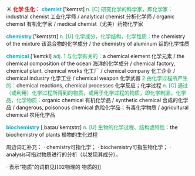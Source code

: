 ☀ <font color="red">**化学 生化：**</font>
<font color="sky blue">**chemist**</font> ['kemɪst]
<font color="#00b050">n. [C] 研究化学的科学家，即化学家：</font>industrial chemist 工业化学师 / analytical chemist 分析化学师 / organic chemist 有机化学家 / medical chemist（尤美）药物化学家

<font color="sky blue">**chemistry**</font> ['kemɪstrɪ] 
<font color="#00b050">n. [U] 化学成分，化学结构，化学性质：</font>the chemistry of the mixture 该混合物的化学成分 / the chemistry of aluminum 铝的化学性质

<font color="sky blue">**chemical**</font> ['kemɪkl] 
<font color="#00b050">adj. 1 与化学有关的：</font>a chemical element 化学元素 / the chemical composition of the ocean 海洋的化学成分 / chemical factory, chemical plant, chemical works 化工厂 / chemical company 化工企业 / chemical industry 化学工业 / chemical weapon 化学武器 <font color="#00b050">2 由化学过程所产生的：</font>chemical reactions, chemical processes 化学反应；化学过程 <font color="#00b050">n. [C] 通过（或利用）化学过程所得到的物质，或用于化学过程的物质，即化学制品，化学品，化学物质：</font>organic chemical 有机化学品 / synthetic chemical 合成的化学品 / dangerous, poisonous chemical 危险化学品；有毒化学物质 / agricultural chemical 农用化学品

<font color="sky blue">**biochemistry**</font> [͵baɪəʊ'kemɪstrɪ] 
<font color="#00b050">n. [U] 生物的化学过程、结构或特性：</font>the biochemistry of plants 植物的生化过程

周边词汇补充：
· chemistry可指化学；
· biochemistry可指生物化学；
· analysis可指对物质进行的分析（以发现其成分）。

· 表示“物质”的词群见[[02物理的 物质的]]
